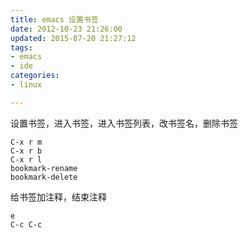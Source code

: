 ```yaml
---
title: emacs 设置书签
date: 2012-10-23 21:26:00
updated: 2015-07-20 21:27:12
tags: 
- emacs
- ide
categories: 
- linux

---
```

设置书签，进入书签，进入书签列表，改书签名，删除书签

    C-x r m
    C-x r b
    C-x r l
    bookmark-rename
    bookmark-delete


<!--more-->


给书签加注释，结束注释

    e
    C-c C-c 

